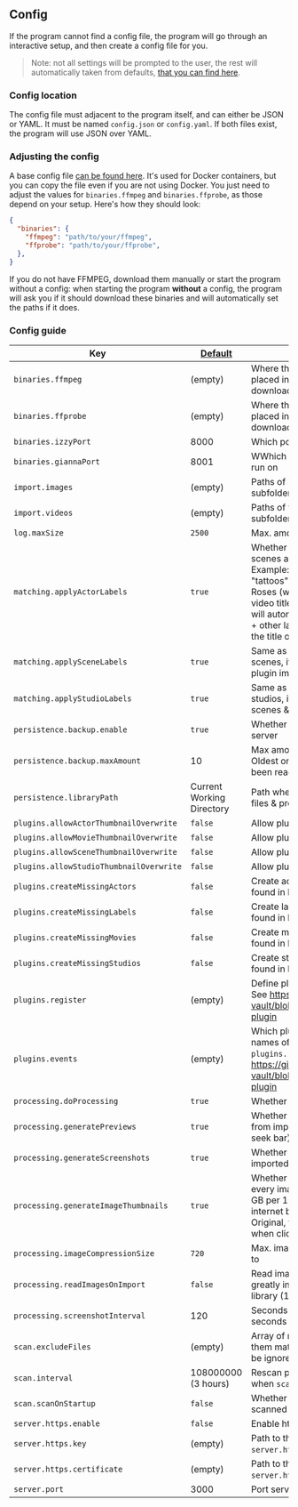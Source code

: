 ## Config

If the program cannot find a config file, the program will go through an interactive setup, and then create a config file for you.

> Note: not all settings will be prompted to the user, the rest will automatically taken from defaults, [that you can find here](https://github.com/porn-vault/porn-vault/blob/dev/src/config/default.ts).

### Config location

The config file must adjacent to the program itself, and can either be JSON or YAML. It must be named `config.json` or `config.yaml`. If both files exist, the program will use JSON over YAML.

### Adjusting the config
 
A base config file [can be found here](https://github.com/porn-vault/porn-vault/blob/dev/config.json.example). It's used for Docker containers, but you can copy the file even if you are not using Docker.
You just need to adjust the values for `binaries.ffmpeg` and `binaries.ffprobe`, as those depend on your setup. Here's how they should look:
```json
{
  "binaries": {
    "ffmpeg": "path/to/your/ffmpeg",
    "ffprobe": "path/to/your/ffprobe",
  },
}
```

If you do not have FFMPEG, download them manually or start the program without a config: when starting the program **without** a config, the program will ask you if it should download these binaries and will automatically set the paths if it does.

### Config guide

| Key                                        | [Default](https://github.com/porn-vault/porn-vault/blob/dev/src/config/default.ts) | Description                                                                                                                                                                                                                                                                                                                                                                                   |
| ------------------------------------------ | ---------------------------------- | --------------------------------------------------------------------------------------------------------------------------------------------------------------------------------------------------------------------------------------------------------------------------------------------------------------------------------------------------------------------------------------------- |
| `binaries.ffmpeg`                              | (empty)                            | Where the ffmpeg binary is located; will be placed in working directory when downloading using the interactive setup                                                                                                                                                                                                                                                                                      |
| `binaries.ffprobe`                             | (empty)                            | Where the ffprobe binary is located; will be placed in working directory when downloading using the interactive setup                                                                                                                                                                                                                                                                                     |
| `binaries.izzyPort`                              | 8000                            | Which port Izzy (database) should run on                                                                                                                                                                                                                                                                                      |
| `binaries.giannaPort`                             | 8001                            | WWhich port Gianna (handles search) should run on                                                                                                                                                                                                                                                                                     |
| `import.images`                              | (empty)                            | Paths of image files that will be imported - subfolders will be searched recursively                                                                                                                                                                                                                                                                                                          |
| `import.videos`                              | (empty)                            | Paths of video files that will be imported - subfolders will be searched recursively                                                                                                                                                                                                                                                                                                          |
| `log.maxSize`                             | `2500`                             | Max. amount of logs to store                                                                                                                                                                                                                                                                                                                                                                  |
| `matching.applyActorLabels`                       | `true`                             | Whether actor labels should be applied to scenes and images the actor is starring in. Example: Kali Roses has labels "blonde" & "tattoos". Importing a new video featuring Kali Roses (will be matched if "Kali Roses" is in the video title or path), the newly created scene will automatically inherit "blonde" & "tattoos" + other labels that have been extracted from the title or path |
| `matching.applySceneLabels`                      | `true`                             | Same as `matching.applyActorLabels`, but for scenes, if their labels should be added to plugin images                                                                                                                                                     |
| `matching.applyStudioLabels`                      | `true`                             | Same as `matching.applyActorLabels`, but for studios, if their labels should be added to scenes & plugin images                                                                                                                                                     |
| `persistence.backup.enable`                        | `true`                             | Whether to create a backup when starting the server                                                                                                                                                                                                                                                                                                                                           |
| `persistence.backup.maxAmount`                        | 10                                 | Max amount of backups in backups/ folder. Oldest one will be deleted, if max amount has been reached.                                                                                                                                                                                                                                                                                         |
| `persistence.libraryPath`                             | Current Working Directory          | Path where the library (.db files & uploaded files & processed images) will be stored                                                                                                                                                                                                                                                                                                         |
| `plugins.allowActorThumbnailOverwrite` | `false`                            | Allow plugins to overwrite actor images                                                                                                                                                                                                                                                                                                                                                       |
| `plugins.allowMovieThumbnailOverwrite` | `false`                            | Allow plugins to overwrite movie images                                                                                                                                                                                                                                                                                                                                                       |
| `plugins.allowSceneThumbnailOverwrite` | `false`                            | Allow plugins to overwrite scene thumbnail                                                                                                                                                                                                                                                                                                                                                    |
| `plugins.allowStudioThumbnailOverwrite` | `false`                            | Allow plugins to overwrite studio thumbnail                                                                                                                                                                                                                                                                                                                                                    |
| `plugins.createMissingActors`                    | `false`                            | Create actors returned from plugins when not found in library                                                                                                                                                                                                                                                                                                                                 |
| `plugins.createMissingLabels`                    | `false`                            | Create labels returned from plugins when not found in library                                                                                                                                                                                                                                                                                                                                 |
| `plugins.createMissingMovies`                    | `false`                            | Create movies returned from plugins when not found in library                                                                                                                                                                                                                                                                                                                                 |
| `plugins.createMissingStudios`                   | `false`                            | Create studio returned from plugins when not found in library                                                                                                                                                                                                                                                                                                                                 |
| `plugins.register`                   | (empty)                            | Define plugins and their own configuration. See https://github.com/porn-vault/porn-vault/blob/dev/doc/plugins_intro.md#register-plugin                                                                                                                                                                                                                                                                                                                                                                                       |
| `plugins.events`                   | (empty)                            | Which plugins to run for which events. The names of the plugins are the names defined in `plugins.register`. See https://github.com/porn-vault/porn-vault/blob/dev/doc/plugins_intro.md#register-plugin                                                                                                                                                                                                                                                                                                                                 |
| `processing.doProcessing`                            | `true`                             | Whether queued scenes should be processed                                                                                                                                                                                                                                                                                                                                                     |
| `processing.generatePreviews`                        | `true`                             | Whether video preview should be generated from imported videos (used in video player seek bar)                                                                                                                                                                                                                                                                                                         |
| `processing.generateScreenshots`                     | `true`                             | Whether thumbnails should be extracted from imported videos                                                                                                                                                                                                                                                                                                                                   |
| `processing.generateImageThumbnails`                     | `true`                             | Whether thumbnails should be generated for every image created. Uses approximately 1 GB per 10k images. Reduces disk usage, and internet bandwidth when looking at images. Original, full size images will still be shown when clicking on an image to view its details.                                                                                                                                                                                                                                                                                                                                   |
| `processing.imageCompressionSize`                      | `720`                              | Max. image width to compress thumbnails etc to                                                                                                                                                                                                                                                                                                                                                |
| `processing.readImagesOnImport`                    | `false`                            | Read image dimensions/hash on import, will greatly increase import time for a big image library (10000+)                                                                                                                                                                                                                                                                                      |
| `processing.screenshotInterval`                      | 120                                | Seconds between thumbnail snapshots in seconds                                                                                                                                                                                                                                                                                                                                                |
| `scan.excludeFiles`                            | (empty)                            | Array of regular expressions that, if any of them match a file name, will cause the file to be ignored                                                                                                                                                                                                                                                                                        |
| `scan.interval`                            | 108000000 (3 hours)                          | Rescan paths all X milliseconds - only works when `scan.scanOnStartup` is enabled                                                                                                                                                                                                                                                                                                                |
| `scan.scanOnStartup`                          | `false`                            | Whether video and image paths should be scanned                                                                                                                                                                                                                                                                                                                                               |
| `server.https.enable`                             | `false`                            | Enable https instead of http                                                                                                                                                                                                                                                                                                                                                                  |
| `server.https.key`                                | (empty)                            | Path to the ssl key file used if `server.https.enable` is activated                                                                                                                                                                                                                                                                                                                                    |
| `server.https.certificate`                               | (empty)                            | Path to the ssl cert file used if `server.https.enable` is activated                                                                                                                                                                                                                                                                                                                                   |
| `server.port`                                     | 3000                               | Port server is running on                                                                                                                                                                                                                                                                                                                                                                     |
